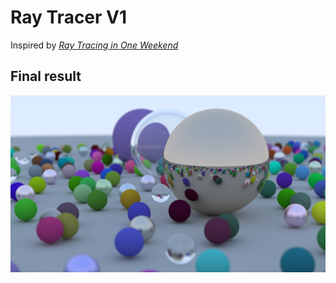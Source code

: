 # Ray Tracer V1
Inspired by [_Ray Tracing in One Weekend_](https://raytracing.github.io/books/RayTracingInOneWeekend.html)
## Final result
![image info](./image.png)
